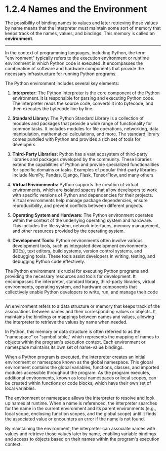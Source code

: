 # 1.2.4   Names and the Environment

The possibility of binding names to values and later retrieving those values by name means that the interpreter must maintain some sort of memory that keeps track of the names, values, and bindings. This memory is called an **environment**.

---

In the context of programming languages, including Python, the term "environment" typically refers to the execution environment or runtime environment in which Python code is executed. It encompasses the combination of software and hardware components that provide the necessary infrastructure for running Python programs.

The Python environment includes several key elements:

1.  **Interpreter:** The Python interpreter is the core component of the Python environment. It is responsible for parsing and executing Python code. The interpreter reads the source code, converts it into bytecode, and then executes the bytecode line by line.

2.  **Standard Library:** The Python Standard Library is a collection of modules and packages that provide a wide range of functionality for common tasks. It includes modules for file operations, networking, data manipulation, mathematical calculations, and more. The standard library comes bundled with Python and provides a rich set of tools for developers.

3.  **Third-Party Libraries:** Python has a vast ecosystem of third-party libraries and packages developed by the community. These libraries extend the capabilities of Python and provide specialized functionalities for specific domains or tasks. Examples of popular third-party libraries include NumPy, Pandas, Django, Flask, TensorFlow, and many others.

4.  **Virtual Environments:** Python supports the creation of virtual environments, which are isolated spaces that allow developers to work with specific versions of Python and dependencies for their projects. Virtual environments help manage package dependencies, ensure reproducibility, and prevent conflicts between different projects.

5.  **Operating System and Hardware:** The Python environment operates within the context of the underlying operating system and hardware. This includes the file system, network interfaces, memory management, and other resources provided by the operating system.

6. **Development Tools:** Python environments often involve various development tools, such as integrated development environments (IDEs), text editors, build systems, version control systems, and debugging tools. These tools assist developers in writing, testing, and debugging Python code effectively.

The Python environment is crucial for executing Python programs and providing the necessary resources and tools for development. It encompasses the interpreter, standard library, third-party libraries, virtual environments, operating system, and hardware components that collectively enable Python developers to write, run, and manage their code 

---

An environment refers to a data structure or memory that keeps track of the associations between names and their corresponding values or objects. It maintains the bindings or mappings between names and values, allowing the interpreter to retrieve the values by name when needed.

In Python, this memory or data structure is often referred to as the "namespace" or "symbol table," which represents the mapping of names to objects within the program's execution context. Each environment or namespace maintains its own set of name-value bindings.

When a Python program is executed, the interpreter creates an initial environment or namespace known as the global namespace. This global environment contains the global variables, functions, classes, and imported modules accessible throughout the program. As the program executes, additional environments, known as local namespaces or local scopes, can be created within functions or code blocks, which have their own set of local variables.

The environment or namespace allows the interpreter to resolve and look up names at runtime. When a name is referenced, the interpreter searches for the name in the current environment and its parent environments (e.g., local scope, enclosing function scopes, and the global scope) until it finds the associated value or encounters an error if the name is not found.

By maintaining the environment, the interpreter can associate names with values and retrieve those values later by name, enabling variable bindings and access to objects based on their names within the program's execution context.
